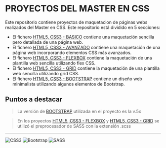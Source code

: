 # PROYECTOS DEL MASTER EN CSS
Este repositorio contiene proyectos de maquetacion de páginas webs realizados del Master en CSS. 
Este repositorio está dividido en 5 secciones:
- El fichero [HTML5, CSS3 - BASICO](HTML5%2C%20CSS3%20%2D%20BASICO) contiene una maquetación sencilla pero detallada de una página web.
- El fichero [HTML5, CSS3 - AVANZADO](HTML5%2C%20CSS3%20%2D%20AVANZADO) contiene una maquetación de una página web incorporando elementos CSS más avanzados.
- El fichero [HTML5, CSS3 - FLEXBOX](HTML5%2C%20CSS3%20%2D%20FLEXBOX) contiene la maquetación de una plantilla web sencilla utilizando flex CSS.
- El fichero [HTML5, CSS3 - GRID](HTML5%2C%20CSS3%20%2D%20GRID) contiene la maquetación de una plantilla web sencilla utilizando grid CSS.
- El fichero [HTML5, CSS3 - BOOTSTRAP](HTML5%2C%20CSS3%20%2D%20BOOTSTRAP) contiene un diseño web minimalista utilizando algunos elementos de Bootstrap.

## Puntos a destacar
> La versión de [BOOTSTRAP](https://getbootstrap.com/) utilizada en el proyecto es la v.5x

> En los proyectos [HTML5, CSS3 - FLEXBOX](HTML5%2C%20CSS3%20%2D%20FLEXBOX) y [HTML5, CSS3 - GRID](HTML5%2C%20CSS3%20%2D%20GRID) 
se utilizó el preprocesador de SASS con la extensión .scss


***
![CSS3](https://cdn.icon-icons.com/icons2/2530/PNG/72/css_button_icon_151935.png)
![Bootstrap](https://cdn.icon-icons.com/icons2/2530/PNG/96/bootstrap_button_icon_151958.png)
![SASS](https://cdn.icon-icons.com/icons2/2530/PNG/72/sass_button_icon_151921.png)
